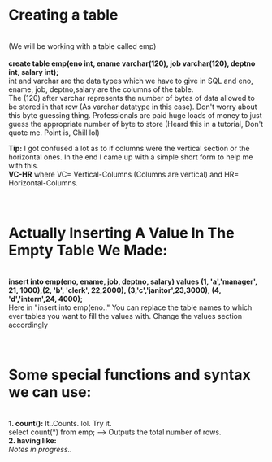 <h1>Creating a table</h1><br>
(We will be working with a table called emp)<br><br>
<b>create table emp(eno int, ename varchar(120), job varchar(120), deptno int, salary int);</b><br>
int and varchar are the data types which we have to give in SQL and eno, ename, job, deptno,salary are the columns of the table.<br>
The (120) after varchar represents the number of bytes of data allowed to be stored in that row (As varchar datatype in this case). Don't worry about this byte guessing thing. Professionals are paid huge loads of money to just guess the appropriate number of byte to store (Heard this in a tutorial, Don't quote me. Point is, Chill lol)<br>

<b>Tip:</b> I got confused a lot as to if columns were the vertical section or the horizontal ones. In the end I came up with a simple short form to help me with this.<br>
<b>VC-HR</b> where VC= Vertical-Columns (Columns are vertical) and HR= Horizontal-Columns.<br>
<br>
<br>
<h1>Actually Inserting A Value In The Empty Table We Made:</h1><br>
<b>insert into emp(eno, ename, job, deptno, salary) values (1, 'a','manager', 21, 1000),(2, 'b', 'clerk', 22,2000), (3,'c','janitor',23,3000), (4, 'd','intern',24, 4000);</b>
<br>
Here in "insert into emp(eno.." You can replace the table names to which ever tables you want to fill the values with. Change the values section accordingly<br>
<br><br>
<h1>Some special functions and syntax we can use:</h1><br>
<b>1. count(): </b> It..Counts. lol. Try it.<br>
select count(*) from emp; --> Outputs the total number of rows.<br>
<b>2. having like: </b><br>
<i>Notes in progress..</i>
